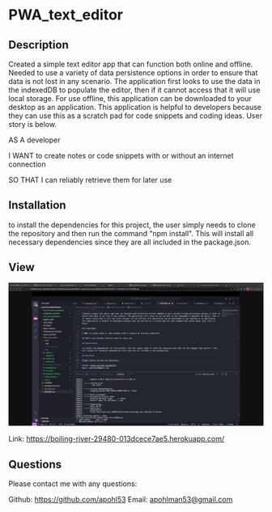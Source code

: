 # PWA_text_editor

## Description

Created a simple text editor app that can function both online and offline. Needed to use a variety of data persistence options in order to ensure that data is not lost in any scenario. The application first looks to use the data in the indexedDB to populate the editor, then if it cannot access that it will use local storage. For use offline, this application can be downloaded to your desktop as an application. This application is helpful to developers because they can use this as a scratch pad for code snippets and coding ideas. User story is below.

AS A developer

I WANT to create notes or code snippets with or without an internet connection

SO THAT I can reliably retrieve them for later use

## Installation

to install the dependencies for this project, the user simply needs to clone the repository and then run the command "npm install". This will install all necessary dependencies since they are all included in the package.json.

## View

![Alt text](./Screen%20Shot%202023-11-09%20at%207.30.47%20PM%202.png)

Link: https://boiling-river-29480-013dcece7ae5.herokuapp.com/

## Questions

Please contact me with any questions:

Github: https://github.com/apohl53
Email: apohlman53@gmail.com
